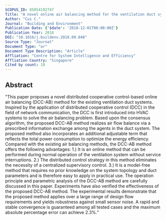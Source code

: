 ```yaml
---
SCOPUS_ID: 85054192747
Title: "A novel online air balancing method for the ventilation duct system via distributed cooperative control"
Author: "Cui C."
Journal: "Building and Environment"
Publication Date: {'$date': '2018-12-01T00:00:00Z'}
Publication Year: 2018
DOI: "10.1016/j.buildenv.2018.09.048"
Source Type: "Journal"
Document Type: "ar"
Document Type Description: "Article"
Affliation: "Centre for System Intelligence and Efficiency"
Affliation Country: "Singapore"
Cited by count: 18
---
```


## Abstract
"This paper proposes a novel distributed cooperative control-based online air balancing (DCC-AB) method for the existing ventilation duct systems. Inspired by the application of distributed cooperative control (DCC) in the field of network communication, the DCC is first introduced into HVAC systems to solve the air balancing problem. Based upon the consensus algorithm, the proposed DCC-AB method realizes air flow balance via a prescribed information exchange among the agents in the duct system. The proposed method also incorporates an additional adjustable term that reflects the total power consumption to optimize the energy efficiency. Compared with the existing air balancing methods, the DCC-AB method offers the following advantages: 1.) It is an online method that can be performed during normal operation of the ventilation system without service interruptions. 2.) The distributed control strategy in this method eliminates the necessity of a centralized supervisory control. 3.) It is a model-free method that requires no prior knowledge on the system topology and duct parameters and is therefore easy to apply in practical use. The operation principle and parametric analysis of the DCC-AB method are carefully discussed in this paper. Experiments have also verified the effectiveness of the proposed DCC-AB method. The experimental results demonstrate that the proposed method applies over a large range of design flow requirements and yields robustness against small sensor noise. A rapid and stable convergence is guaranteed among all tested cases and the maximum absolute percentage error can achieve 2.3%."
